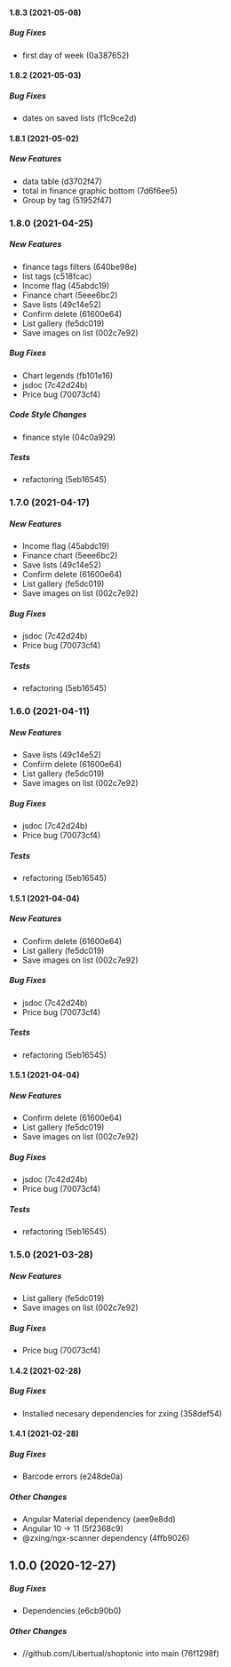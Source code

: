 #### 1.8.3 (2021-05-08)

##### Bug Fixes

*  first day of week (0a387652)

#### 1.8.2 (2021-05-03)

##### Bug Fixes

*  dates on saved lists (f1c9ce2d)

#### 1.8.1 (2021-05-02)

##### New Features

*  data table (d3702f47)
*  total in finance graphic bottom (7d6f6ee5)
*  Group by tag (51952f47)

### 1.8.0 (2021-04-25)

##### New Features

*  finance tags filters (640be98e)
*  list tags (c518fcac)
*  Income flag (45abdc19)
*  Finance chart (5eee6bc2)
*  Save lists (49c14e52)
*  Confirm delete (61600e64)
*  List gallery (fe5dc019)
*  Save images on list (002c7e92)

##### Bug Fixes

*  Chart legends (fb101e16)
*  jsdoc (7c42d24b)
*  Price bug (70073cf4)

##### Code Style Changes

*  finance style (04c0a929)

##### Tests

*  refactoring (5eb16545)

### 1.7.0 (2021-04-17)

##### New Features

*  Income flag (45abdc19)
*  Finance chart (5eee6bc2)
*  Save lists (49c14e52)
*  Confirm delete (61600e64)
*  List gallery (fe5dc019)
*  Save images on list (002c7e92)

##### Bug Fixes

*  jsdoc (7c42d24b)
*  Price bug (70073cf4)

##### Tests

*  refactoring (5eb16545)

### 1.6.0 (2021-04-11)

##### New Features

*  Save lists (49c14e52)
*  Confirm delete (61600e64)
*  List gallery (fe5dc019)
*  Save images on list (002c7e92)

##### Bug Fixes

*  jsdoc (7c42d24b)
*  Price bug (70073cf4)

##### Tests

*  refactoring (5eb16545)

#### 1.5.1 (2021-04-04)

##### New Features

*  Confirm delete (61600e64)
*  List gallery (fe5dc019)
*  Save images on list (002c7e92)

##### Bug Fixes

*  jsdoc (7c42d24b)
*  Price bug (70073cf4)

##### Tests

*  refactoring (5eb16545)

#### 1.5.1 (2021-04-04)

##### New Features

*  Confirm delete (61600e64)
*  List gallery (fe5dc019)
*  Save images on list (002c7e92)

##### Bug Fixes

*  jsdoc (7c42d24b)
*  Price bug (70073cf4)

##### Tests

*  refactoring (5eb16545)

### 1.5.0 (2021-03-28)

##### New Features

*  List gallery (fe5dc019)
*  Save images on list (002c7e92)

##### Bug Fixes

*  Price bug (70073cf4)

#### 1.4.2 (2021-02-28)

##### Bug Fixes

*  Installed necesary dependencies for zxing (358def54)

#### 1.4.1 (2021-02-28)

##### Bug Fixes

*  Barcode errors (e248de0a)

##### Other Changes

*  Angular Material dependency (aee9e8dd)
*  Angular 10 -> 11 (5f2368c9)
*  @zxing/ngx-scanner dependency (4ffb9026)

## 1.0.0 (2020-12-27)

##### Bug Fixes

*  Dependencies (e6cb90b0)

##### Other Changes

* //github.com/Libertual/shoptonic into main (76f1298f)

